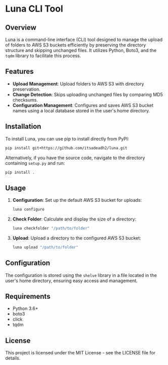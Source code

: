 
# Luna CLI Tool

## Overview
Luna is a command-line interface (CLI) tool designed to manage the upload of folders to AWS S3 buckets efficiently by preserving the directory structure and skipping unchanged files. It utilizes Python, Boto3, and the `tqdm` library to facilitate this process.

## Features
- **Upload Management**: Upload folders to AWS S3 with directory preservation.
- **Change Detection**: Skips uploading unchanged files by comparing MD5 checksums.
- **Configuration Management**: Configures and saves AWS S3 bucket names using a local database stored in the user's home directory.

## Installation
To install Luna, you can use pip to install directly from PyPI:

```bash
pip install git+https://github.com/itsadeadh2/luna.git
```

Alternatively, if you have the source code, navigate to the directory containing `setup.py` and run:

```bash
pip install .
```

## Usage
1. **Configuration**:
   Set up the default AWS S3 bucket for uploads:
   ```bash
   luna configure
   ```

2. **Check Folder**:
   Calculate and display the size of a directory:
   ```bash
   luna checkfolder "/path/to/folder"
   ```

3. **Upload**:
   Upload a directory to the configured AWS S3 bucket:
   ```bash
   luna upload "/path/to/folder"
   ```

## Configuration
The configuration is stored using the `shelve` library in a file located in the user's home directory, ensuring easy access and management.

## Requirements
- Python 3.6+
- boto3
- click
- tqdm

## License
This project is licensed under the MIT License - see the LICENSE file for details.

